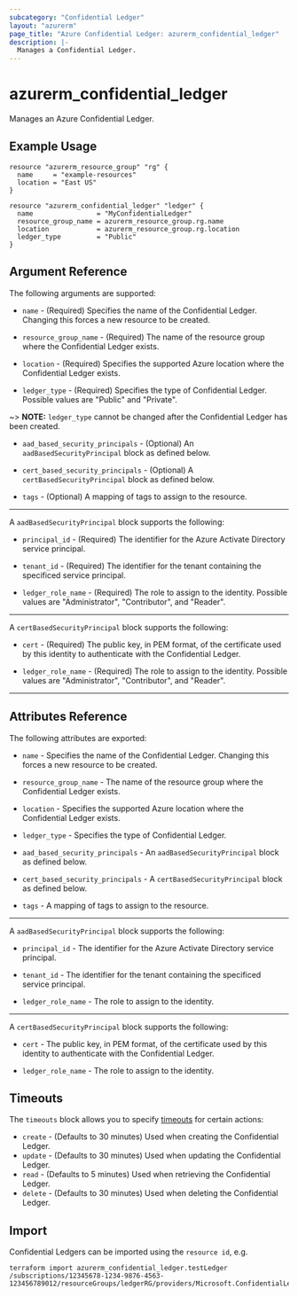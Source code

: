 ```yaml
---
subcategory: "Confidential Ledger"
layout: "azurerm"
page_title: "Azure Confidential Ledger: azurerm_confidential_ledger"
description: |-
  Manages a Confidential Ledger.
---
```


# azurerm_confidential_ledger

Manages an Azure Confidential Ledger.

## Example Usage

```hcl
resource "azurerm_resource_group" "rg" {
  name     = "example-resources"
  location = "East US"
}

resource "azurerm_confidential_ledger" "ledger" {
  name                = "MyConfidentialLedger"
  resource_group_name = azurerm_resource_group.rg.name
  location            = azurerm_resource_group.rg.location
  ledger_type         = "Public"
}
```

## Argument Reference

The following arguments are supported:

* `name` - (Required) Specifies the name of the Confidential Ledger. Changing this forces a new resource to be created.

* `resource_group_name` - (Required) The name of the resource group where the Confidential Ledger exists.

* `location` - (Required) Specifies the supported Azure location where the Confidential Ledger exists.

* `ledger_type` - (Required) Specifies the type of Confidential Ledger. Possible values are "Public" and "Private".

~> **NOTE:** `ledger_type` cannot be changed after the Confidential Ledger has been created.

* `aad_based_security_principals` - (Optional) An `aadBasedSecurityPrincipal` block as defined below.

* `cert_based_security_principals` - (Optional) A `certBasedSecurityPrincipal` block as defined below.

* `tags` - (Optional) A mapping of tags to assign to the resource.

---

A `aadBasedSecurityPrincipal` block supports the following:

* `principal_id` - (Required) The identifier for the Azure Activate Directory service principal.

* `tenant_id` - (Required) The identifier for the tenant containing the specificed service principal.

* `ledger_role_name` - (Required) The role to assign to the identity. Possible values are "Administrator", "Contributor", and "Reader".

---

A `certBasedSecurityPrincipal` block supports the following:

* `cert` - (Required) The public key, in PEM format, of the certificate used by this identity to authenticate with the Confidential Ledger.

* `ledger_role_name` - (Required) The role to assign to the identity. Possible values are "Administrator", "Contributor", and "Reader".

---
## Attributes Reference

The following attributes are exported:

* `name` - Specifies the name of the Confidential Ledger. Changing this forces a new resource to be created.

* `resource_group_name` - The name of the resource group where the Confidential Ledger exists.

* `location` - Specifies the supported Azure location where the Confidential Ledger exists.

* `ledger_type` - Specifies the type of Confidential Ledger.

* `aad_based_security_principals` - An `aadBasedSecurityPrincipal` block as defined below.

* `cert_based_security_principals` - A `certBasedSecurityPrincipal` block as defined below.

* `tags` - A mapping of tags to assign to the resource.

---

A `aadBasedSecurityPrincipal` block supports the following:

* `principal_id` - The identifier for the Azure Activate Directory service principal.

* `tenant_id` - The identifier for the tenant containing the specificed service principal.

* `ledger_role_name` - The role to assign to the identity.

---

A `certBasedSecurityPrincipal` block supports the following:

* `cert` - The public key, in PEM format, of the certificate used by this identity to authenticate with the Confidential Ledger.

* `ledger_role_name` - The role to assign to the identity.

## Timeouts

The `timeouts` block allows you to specify [timeouts](https://www.terraform.io/docs/configuration/resources.html#timeouts) for certain actions:

* `create` - (Defaults to 30 minutes) Used when creating the Confidential Ledger.
* `update` - (Defaults to 30 minutes) Used when updating the Confidential Ledger.
* `read` - (Defaults to 5 minutes) Used when retrieving the Confidential Ledger.
* `delete` - (Defaults to 30 minutes) Used when deleting the Confidential Ledger.

## Import

Confidential Ledgers can be imported using the `resource id`, e.g.

```shell
terraform import azurerm_confidential_ledger.testLedger /subscriptions/12345678-1234-9876-4563-123456789012/resourceGroups/ledgerRG/providers/Microsoft.ConfidentialLedger/Ledgers/testLedger
```
